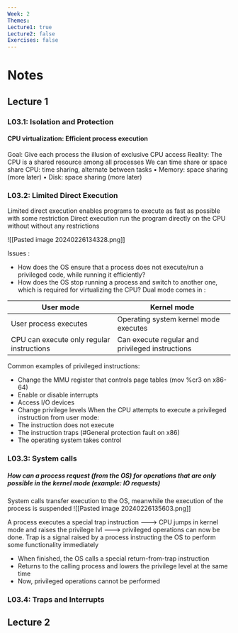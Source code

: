 ```yaml
---
Week: 2
Themes: 
Lecture1: true
Lecture2: false
Exercises: false
---
```


  

# Notes

  

## Lecture 1
### L03.1: Isolation and Protection
#### CPU virtualization: Efficient process execution
Goal: Give each process the illusion of exclusive CPU access
Reality: The CPU is a shared resource among all processes
We can time share or space share 
CPU: time sharing, alternate between tasks 
• Memory: space sharing (more later)
• Disk: space sharing (more later)
### L03.2: Limited Direct Execution
Limited direct execution enables programs to execute as fast as possible with some restriction
Direct execution run the program directly on the CPU without  without any restrictions

![[Pasted image 20240226134328.png]]

Issues :
- How does the OS ensure that a process does not execute/run a privileged code, while running it efficiently?
- How does the OS stop running a process and switch to another one, which is required for virtualizing the CPU?
Dual mode comes in : 

| User mode                                 | Kernel mode                                     |
| ----------------------------------------- | ----------------------------------------------- |
| User process executes                     | Operating system kernel mode executes           |
| CPU can execute only regular instructions | Can execute regular and privileged instructions |
Common examples of privileged instructions: 
- Change the MMU register that controls page tables (mov %cr3 on x86-64) 
-  Enable or disable interrupts 
-  Access I/O devices 
-  Change privilege levels
When the CPU attempts to execute a privileged instruction from user mode: 
-  The instruction does not execute 
-  The instruction traps (#General protection fault on x86)
-  The operating system takes control
### L03.3: System calls
##### ***How can a process request (from the OS) for operations that are only possible in the kernel mode (example: IO requests)***
System calls transfer execution to the OS, meanwhile the execution of the process is suspended
![[Pasted image 20240226135603.png]]

A process executes a special trap instruction ---> CPU jumps in kernel mode and raises  the privilege lvl ---> privileged operations can now be done. 
Trap is a signal raised by a process instructing the OS to perform some functionality immediately
- When finished, the OS calls a special return-from-trap instruction
- Returns to the calling process and lowers the privilege level at the same time
- Now, privileged operations cannot be performed
### L03.4: Traps and Interrupts


  

## Lecture 2

